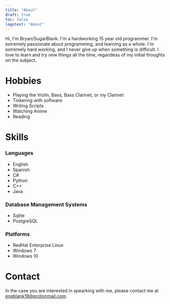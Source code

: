 ```yaml
---
title: "About"
draft: true
toc: false
logotext: "About"
---
```

Hi, I'm Bryan/SugarBlank.
I'm a hardworking 15 year old programmer. I'm extremely passionate about programming, and learning as a whole. I'm extremely hard working, and I never give up when something is difficult. I love to learn and try new things all the time, regardless of my initial thoughts on the subject.
# Hobbies
* Playing the Violin, Bass, Bass Clarinet, or my Clarinet
* Tinkering with software
* Writing Scripts
* Watching Anime
* Reading
# Skills
### Languages
* English
* Spanish
* C#
* Python
* C++
* Java
### Database Management Systems
* Sqlite
* PostgreSQL
### Platforms
* RedHat Enterprise Linux
* Windows 7
* Windows 10

# Contact
In the case you are interested in spearking with me, please contact me at eneblank19@protonmail.com.
